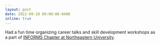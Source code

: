 ```yaml
---
layout: post
date: 2022-09-20 09:00:00-0400
inline: true
---
```


Had a fun time organizing career talks and skill development workshops as a part of [INFORMS Chapter at Northeastern University](/assets/img/news_images/informs.jpeg).